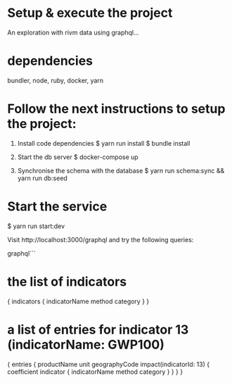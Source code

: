 # Setup & execute the project
An exploration with rivm data using graphql...

# dependencies
bundler, node, ruby, docker, yarn

# Follow the next instructions to setup the project: 

1. Install code dependencies
$ yarn run install
$ bundle install

2. Start the db server
$ docker-compose up

3. Synchronise the schema with the database
$ yarn run schema:sync && yarn run db:seed


# Start the service
$ yarn run start:dev

Visit http://localhost:3000/graphql and try the following queries:

graphql```
# the list of indicators
{
	indicators {
    indicatorName
    method
    category
  }
}
# a list of entries for indicator 13 (indicatorName: GWP100)
{
	entries {
    productName
    unit
    geographyCode
  	impact(indicatorId: 13) {
      coefficient
      indicator {
        indicatorName
        method
        category
      }
    }
  }
}
```